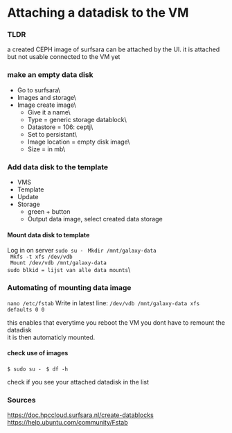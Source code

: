 # Attaching a datadisk to the VM

### TLDR
a created CEPH image of surfsara can be attached by the UI. it is attached but not usable connected to the VM yet


### make an empty data disk
 - Go to surfsara\
 - Images and storage\
 - Image create image\
 	- Give it a name\
 	- Type = generic storage datablock\
 	- Datastore = 106: ceptj\
 	- Set to persistant\
 	- Image location = empty disk image\
 	- Size = in mb\

### Add data disk to the template
- VMS
 - Template
 - Update
 - Storage
	-  green + button
	-  Output data image, select created data storage
	 
#### Mount data disk to template
 Log in on server
 ``sudo su -``
 `` Mkdir /mnt/galaxy-data``\
  `` Mkfs -t xfs /dev/vdb``\
 `` Mount /dev/vdb /mnt/galaxy-data``\
``sudo blkid = lijst van alle data mounts``\
		
### Automating of mounting data image
``nano /etc/fstab``
 Write in latest line: ``/dev/vdb /mnt/galaxy-data xfs defaults 0 0``
 
 this enables that everytime you reboot the VM you dont have to remount the datadisk\
it is then automaticly mounted.

#### check use of images
``$ sudo su - `` 
``$ df -h ``

check if you see your attached datadisk in the list

### Sources
https://doc.hpccloud.surfsara.nl/create-datablocks  
https://help.ubuntu.com/community/Fstab
